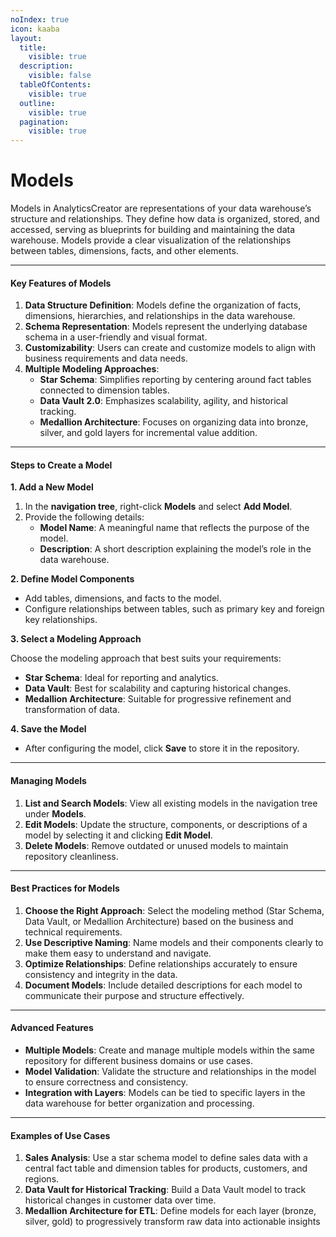```yaml
---
noIndex: true
icon: kaaba
layout:
  title:
    visible: true
  description:
    visible: false
  tableOfContents:
    visible: true
  outline:
    visible: true
  pagination:
    visible: true
---
```


# Models

Models in AnalyticsCreator are representations of your data warehouse’s structure and relationships. They define how data is organized, stored, and accessed, serving as blueprints for building and maintaining the data warehouse. Models provide a clear visualization of the relationships between tables, dimensions, facts, and other elements.

***

#### **Key Features of Models**

1. **Data Structure Definition**: Models define the organization of facts, dimensions, hierarchies, and relationships in the data warehouse.
2. **Schema Representation**: Models represent the underlying database schema in a user-friendly and visual format.
3. **Customizability**: Users can create and customize models to align with business requirements and data needs.
4. **Multiple Modeling Approaches**:
   * **Star Schema**: Simplifies reporting by centering around fact tables connected to dimension tables.
   * **Data Vault 2.0**: Emphasizes scalability, agility, and historical tracking.
   * **Medallion Architecture**: Focuses on organizing data into bronze, silver, and gold layers for incremental value addition.

***

#### **Steps to Create a Model**

**1. Add a New Model**

1. In the **navigation tree**, right-click **Models** and select **Add Model**.
2. Provide the following details:
   * **Model Name**: A meaningful name that reflects the purpose of the model.
   * **Description**: A short description explaining the model’s role in the data warehouse.

**2. Define Model Components**

* Add tables, dimensions, and facts to the model.
* Configure relationships between tables, such as primary key and foreign key relationships.

**3. Select a Modeling Approach**

Choose the modeling approach that best suits your requirements:

* **Star Schema**: Ideal for reporting and analytics.
* **Data Vault**: Best for scalability and capturing historical changes.
* **Medallion Architecture**: Suitable for progressive refinement and transformation of data.

**4. Save the Model**

* After configuring the model, click **Save** to store it in the repository.

***

#### **Managing Models**

1. **List and Search Models**: View all existing models in the navigation tree under **Models**.
2. **Edit Models**: Update the structure, components, or descriptions of a model by selecting it and clicking **Edit Model**.
3. **Delete Models**: Remove outdated or unused models to maintain repository cleanliness.

***

#### **Best Practices for Models**

1. **Choose the Right Approach**: Select the modeling method (Star Schema, Data Vault, or Medallion Architecture) based on the business and technical requirements.
2. **Use Descriptive Naming**: Name models and their components clearly to make them easy to understand and navigate.
3. **Optimize Relationships**: Define relationships accurately to ensure consistency and integrity in the data.
4. **Document Models**: Include detailed descriptions for each model to communicate their purpose and structure effectively.

***

#### **Advanced Features**

* **Multiple Models**: Create and manage multiple models within the same repository for different business domains or use cases.
* **Model Validation**: Validate the structure and relationships in the model to ensure correctness and consistency.
* **Integration with Layers**: Models can be tied to specific layers in the data warehouse for better organization and processing.

***

#### **Examples of Use Cases**

1. **Sales Analysis**: Use a star schema model to define sales data with a central fact table and dimension tables for products, customers, and regions.
2. **Data Vault for Historical Tracking**: Build a Data Vault model to track historical changes in customer data over time.
3. **Medallion Architecture for ETL**: Define models for each layer (bronze, silver, gold) to progressively transform raw data into actionable insights

